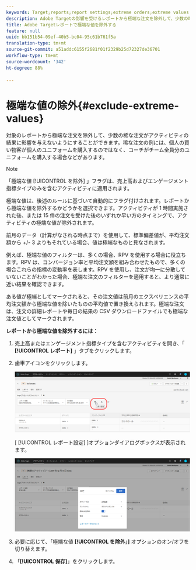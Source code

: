 ```yaml
---
keywords: Target;reports;report settings;extreme orders;extreme values
description: Adobe Targetの影響を受けるレポートから極端な注文を除外して、少数の珍しい注文がアクティビティ結果に影響を与えないようにすることができます。 稀な注文の例には、個人の買い物客が個人のユニフォームを購入するのではなく、コーチがチーム全員分のユニフォームを購入する場合などがあります。
title: Adobe Targetレポートで極端な値を除外する
feature: null
uuid: bb151b54-09ef-40b5-bc04-95c61b761f5a
translation-type: tm+mt
source-git-commit: a51addc6155f2681f01f2329b25d72327de36701
workflow-type: tm+mt
source-wordcount: '342'
ht-degree: 88%

---
```



# 極端な値の除外{#exclude-extreme-values}

対象のレポートから極端な注文を除外して、少数の稀な注文がアクティビティの結果に影響を与えないようにすることができます。稀な注文の例には、個人の買い物客が個人のユニフォームを購入するのではなく、コーチがチーム全員分のユニフォームを購入する場合などがあります。

>[!NOTE]
>
>「極端な値 [!UICONTROL を除外] 」フラグは、売上高およびエンゲージメント指標タイプのみを含むアクティビティに適用されます。

極端な値は、後述のルールに基づいて自動的にフラグ付けされます。レポートから極端な値を除外するかどうかを選択できます。アクティビティが 1 時間実施された後、または 15 件の注文を受けた後のいずれか早い方のタイミングで、アクティビティの極端な値が除外されます。

前月のデータ（計算がなされる時点まで）を使用して、標準偏差値が、平均注文額から +/- 3 よりもそれている場合、値は極端なものと見なされます。

例えば、極端な値のフィルターは、多くの場合、RPV を使用する場合に役立ちます。RPV は、コンバージョン率と平均注文額を組み合わせたもので、多くの場合これらの指標の変動率を表します。RPV を使用し、注文が均一に分散していないことがわかった場合、極端な注文のフィルターを適用すると、より通常に近い結果を確認できます。

ある値が極端としてマークされると、その注文値は前月のエクスペリエンスの平均注文額から極端な値を除いたものの平均値で置き換えられます。極端な注文は、注文の詳細レポートや毎日の結果の CSV ダウンロードファイルでも極端な注文値としてマークされます。

**レポートから極端な値を除外するには：**

1. 売上高またはエンゲージメント指標タイプを含むアクティビティを開き、「 **[!UICONTROL レポート]** 」タブをクリックします。
1. 歯車アイコンをクリックします。

   ![レポート設定](/help/c-reports/c-report-settings/assets/report-settings-gear-icon.png)

   [ [!UICONTROL レポート設定] ]オプションダイアログボックスが表示されます。

   ![ステップの結果](assets/exclude_extreme_values.png)

1. 必要に応じて、「極端な値 **[!UICONTROL を除外」]** オプションのオン/オフを切り替えます。
1. 「**[!UICONTROL 保存]**」をクリックします。
